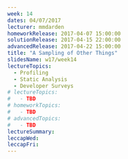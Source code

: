 ```yaml
---
week: 14
dates: 04/07/2017
lecturer: mmdarden
homeworkRelease: 2017-04-07 15:00:00
solutionRelease: 2017-04-15 22:00:00
advancedRelease: 2017-04-22 15:00:00
title: "A Sampling of Other Things"
slidesName: w17/week14
lectureTopics:
  - Profiling
  - Static Analysis
  - Developer Surveys
# lectureTopics:
#   - TBD
# homeworkTopics:
#   - TBD
# advancedTopics:
#   - TBD
lectureSummary:
leccapWed:
leccapFri:
---
```

